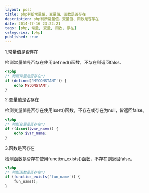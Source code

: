 ```yaml
---
layout: post
title: php判断常量值、变量值、函数是否存在
description: php判断常量值、变量值、函数是否存在
date: 2014-07-16 23:22:21
tags: [php, 常量, 变量, 函数, 存在]
categories: [php]
published: true
---
```

1.常量值是否存在

检测常量值是否存在使用defined()函数，不存在则返回false。
``` php
<?php 
/* 判断常量是否存在*/ 
if (defined('MYCONSTANT')) { 
	echo MYCONSTANT; 
} 
```

2.变量值是否存在

检测变量值是否存在使用isset()函数，不存在或存在为null，皆返回false。
``` php
<?php 
/* 判断变量是否存在*/ 
if ((isset($var_name)) { 
	echo $var_name;
} 
```

3.函数是否存在

检测函数是否存在使用function_exists()函数，不存在则返回false。
``` php
<?php
/* 判断函数是否存在*/ 
if (function_exists('fun_name')) {
	fun_name();
}
```

